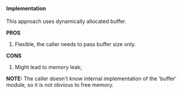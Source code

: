 #### Implementation

This approach uses dynamically allocated buffer.

**PROS**
1. Flexible, the caller needs to pass buffer size only.

**CONS**
1. Might lead to memory leak;

**NOTE:** The caller doesn't know internal implementation of the 'buffer'
module, so it is not obvious to free memory.

